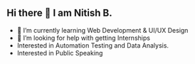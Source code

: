 <h2 align="left">Hi there 👋 I am Nitish B.</h2>

- 🌱 I’m currently learning Web Development & UI/UX Design
- 🤔 I’m looking for help with getting Internships
- Interested in Automation Testing and Data Analysis.
- Interested in Public Speaking

